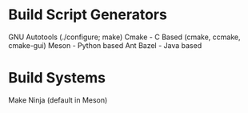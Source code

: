 # Build Script Generators
GNU Autotools (./configure; make)
Cmake - C Based (cmake, ccmake, cmake-gui)
Meson - Python based
Ant
Bazel - Java based
# Build Systems
Make
Ninja (default in Meson)